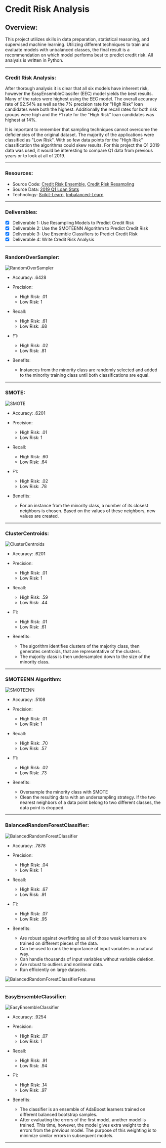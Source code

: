 # Credit Risk Analysis

## Overview:
This project utilizes skills in data preparation, statistical reasoning, and supervised machine learning. Utilizing different techniques to train and evaluate models with unbalanced classes, the final result is a recommendation on which model performs best to predict credit risk. All analysis is written in Python.

---
### Credit Risk Analysis:
After thorough analysis it is clear that all six models have inherent risk, however the EasyEnsembleClassifer (EEC) model yields the best results. Many of the rates were highest using the EEC model. The overall accuracy rate of 92.54% as well as the 7% precision rate for "High Risk" loan candidates were both the highest. Additionally the recall rates for both risk groups were high and the F1 rate for the "High Risk" loan candidates was highest at 14%. 

It is important to remember that sampling techniques cannot overcome the deficiencies of the original dataset. The majority of the applications were classified as "Low Risk". With so few data points for the "High Risk" classification the algorithms could skew results. For this project the Q1 2019 data was used, it would be interesting to compare Q1 data from previous years or to look at all of 2019. 

---
### Resources:
* Source Code: [Credit Risk Ensemble](credit_risk_ensemble.ipynb), [Credit Risk Resampling](credit_risk_resampling.ipynb)
* Source Data: [2019 Q1 Loan Stats](LoanStats_2019Q1.csv)
* Technology: [Scikit-Learn](https://scikit-learn.org/stable/), [Imbalanced-Learn](https://imbalanced-learn.org/stable/index.html)

---
### Deliverables:
- [x] Deliverable 1: Use Resampling Models to Predict Credit Risk
- [x] Deliverable 2: Use the SMOTEENN Algorithm to Predict Credit Risk
- [x] Deliverable 3: Use Ensemble Classifiers to Predict Credit Risk
- [x] Deliverable 4: Write Credit Risk Analysis

---
### RandomOverSampler:

![RandomOverSampler](resources/ROS.png)

* Accuracy: .6428

* Precision: 
    * High Risk: .01 
    * Low Risk: 1 

* Recall:
     * High Risk: .61
     * Low Risk: .68

* F1:
    * High Risk: .02
    * Low Risk: .81 

* Benefits: 
    * Instances from the minority class are randomly selected and added to the minority training class until both classifications are equal.
---
### SMOTE:

![SMOTE](resources/SMOTE.png)

* Accuracy: .6201

* Precision: 
    * High Risk: .01
    * Low Risk: 1 

* Recall:
    * High Risk: .60
    * Low Risk: .64

* F1:
    * High Risk: .02
    * Low Risk: .78  

* Benefits:
    * For an instance from the minority class, a number of its closest neighbors is chosen. Based on the values of these neighbors, new values are created.
---
### ClusterCentroids:

![ClusterCentroids](resources/CC.png)

* Accuracy: .6201

* Precision: 
    * High Risk: .01
    * Low Risk: 1 

* Recall:
    * High Risk: .59
    * Low Risk: .44

* F1:
    * High Risk: .01
    * Low Risk: .61   

* Benefits: 
    * The algorithm identifies clusters of the majority class, then generates centroids, that are representative of the clusters. 
    * The majority class is then undersampled down to the size of the minority class.

---
### SMOTEENN Algorithm:

![SMOTEENN](resources/SMOTEENN.png)

* Accuracy: .5108

* Precision: 
    * High Risk: .01
    * Low Risk: 1 

* Recall:
    * High Risk: .70
    * Low Risk: .57

* F1:
    * High Risk: .02
    * Low Risk: .73   

* Benefits:
    * Oversample the minority class with SMOTE
    * Clean the resulting dara with an undersampling strategy. If the two nearest neighbors of a data point belong to two different classes, the data point is dropped. 
---
### BalancedRandomForestClassifier:

![BalancedRandomForestClassifier](resources/BRFC.png)
   
* Accuracy: .7878

* Precision: 
    * High Risk: .04 
    * Low Risk: 1 

* Recall:
    * High Risk: .67
    * Low Risk: .91

* F1:
    * High Risk: .07
    * Low Risk: .95  

* Benefits:
    * Are robust against overfitting as all of those weak learners are trained on different pieces of the data.
    * Can be used to rank the importance of input variables in a natural way.
    * Can handle thousands of input variables without variable deletion.
    * Are robust to outliers and nonlinear data.
    * Run efficiently on large datasets.

![BalancedRandomForestClassifierFeatures](resources/BRFC_features.png)

---
### EasyEnsembleClassifier:
![EasyEnsembleClassifier](resources/EEC.png)
   
* Accuracy: .9254

* Precision: 
    * High Risk: .07
    * Low Risk: 1 

* Recall:
    * High Risk: .91
    * Low Risk: .94

* F1:
    * High Risk: .14
    * Low Risk: .97  

* Benefits:
    * The classifier is an ensemble of AdaBoost learners trained on different balanced bootstrap samples. 
    * After evaluating the errors of the first model, another model is trained. This time, however, the model gives extra weight to the errors from the previous model. The purpose of this weighting is to minimize similar errors in subsequent models.
---